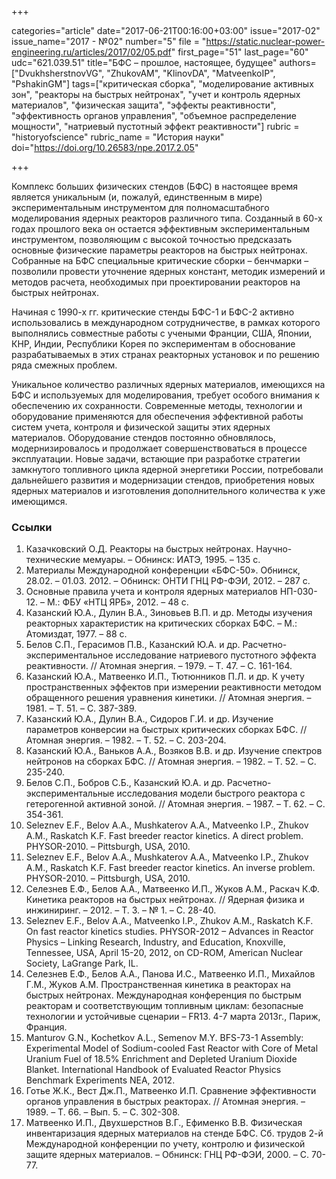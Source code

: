 +++

categories="article"
date="2017-06-21T00:16:00+03:00"
issue="2017-02"
issue_name="2017 - №02"
number="5"
file = "https://static.nuclear-power-engineering.ru/articles/2017/02/05.pdf"
first_page="51"
last_page="60"
udc="621.039.51"
title="БФС – прошлое, настоящее, будущее"
authors=["DvukhsherstnovVG", "ZhukovAM", "KlinovDA", "MatveenkoIP", "PshakinGM"]
tags=["критическая сборка", "моделирование активных зон", "реакторы на быстрых нейтронах", "учет и контроль ядерных материалов", "физическая защита", "эффекты реактивности", "эффективность органов управления", "объемное распределение мощности", "натриевый пустотный эффект реактивности"]
rubric = "historyofscience"
rubric_name = "История науки"
doi="https://doi.org/10.26583/npe.2017.2.05"

+++

Комплекс больших физических стендов (БФС) в настоящее время является уникальным (и, пожалуй, единственным в мире) экспериментальным инструментом для полномасштабного моделирования ядерных реакторов различного типа. Созданный в 60-х годах прошлого века он остается эффективным экспериментальным инструментом, позволяющим с высокой точностью предсказать основные физические параметры реакторов на быстрых нейтронах. Собранные на БФС специальные критические сборки – бенчмарки – позволили провести уточнение ядерных констант, методик измерений и методов расчета, необходимых при проектировании реакторов на быстрых нейтронах.

Начиная с 1990-х гг. критические стенды БФС-1 и БФС-2 активно использовались в международном сотрудничестве, в рамках которого выполнялись совместные работы с учеными Франции, США, Японии, КНР, Индии, Республики Корея по экспериментам в обоснование разрабатываемых в этих странах реакторных установок и по решению ряда смежных проблем.

Уникальное количество различных ядерных материалов, имеющихся на БФС и используемых для моделирования, требует особого внимания к обеспечению их сохранности. Современные методы, технологии и оборудование применяются для обеспечения эффективной работы систем учета, контроля и физической защиты этих ядерных материалов. Оборудование стендов постоянно обновлялось, модернизировалось и продолжает совершенствоваться в процессе эксплуатации. Новые задачи, встающие при разработке стратегии замкнутого топливного цикла ядерной энергетики России, потребовали дальнейшего развития и модернизации стендов, приобретения новых ядерных материалов и изготовления дополнительного количества к уже имеющимся.

### Ссылки

1. Казачковский О.Д. Реакторы на быстрых нейтронах. Научно-технические мемуары. – Обнинск: ИАТЭ, 1995. – 135 с.
2. Материалы Международной конференции «БФС-50». Обнинск, 28.02. – 01.03. 2012. – Обнинск: ОНТИ ГНЦ РФ-ФЭИ, 2012. – 287 с.
3. Основные правила учета и контроля ядерных материалов НП-030-12. – М.: ФБУ «НТЦ ЯРБ», 2012. – 48 с.
4. Казанский Ю.А., Дулин В.А., Зиновьев В.П. и др. Методы изучения реакторных характеристик на критических сборках БФС. – М.: Атомиздат, 1977. – 88 с.
5. Белов С.П., Герасимов П.В., Казанский Ю.А. и др. Расчетно-экспериментальное исследование натриевого пустотного эффекта реактивности. // Атомная энергия. – 1979. – Т. 47. – С. 161-164.
6. Казанский Ю.А., Матвеенко И.П., Тютюнников П.Л. и др. К учету пространственных эффектов при измерении реактивности методом обращенного решения уравнения кинетики. // Атомная энергия. – 1981. – Т. 51. – С. 387-389.
7. Казанский Ю.А., Дулин В.А., Сидоров Г.И. и др. Изучение параметров конверсии на быстрых критических сборках БФС. // Атомная энергия. – 1982. – Т. 52. – С. 203-204.
8. Казанский Ю.А., Ваньков А.А., Возяков В.В. и др. Изучение спектров нейтронов на сборках БФС. // Атомная энергия. – 1982. – Т. 52. – С. 235-240.
9. Белов С.П., Бобров С.Б., Казанский Ю.А. и др. Расчетно-экспериментальные исследования модели быстрого реактора с гетерогенной активной зоной. // Атомная энергия. – 1987. – Т. 62. – С. 354-361.
10. Seleznev E.F., Belov A.A., Mushkaterov A.A., Matveenko I.P., Zhukov A.M., Raskatch K.F. Fast breeder reactor kinetics. A direct problem. PHYSOR-2010. – Pittsburgh, USA, 2010.
11. Seleznev E.F., Belov A.A., Mushkaterov A.A., Matveenko I.P., Zhukov A.M., Raskatch K.F. Fast breeder reactor kinetics. An inverse problem. PHYSOR-2010. – Pittsburgh, USA, 2010.
12. Селезнев Е.Ф., Белов А.А., Матвеенко И.П., Жуков А.М., Раскач К.Ф. Кинетика реакторов на быстрых нейтронах. // Ядерная физика и инжиниринг. – 2012. – Т. 3. – № 1. – С. 28-40.
13. Seleznev E.F., Belov A.A., Matveenko I.P., Zhukov A.M., Raskatch K.F. On fast reactor kinetics studies. PHYSOR-2012 – Advances in Reactor Physics – Linking Research, Industry, and Education, Knoxville, Tennessee, USA, April 15-20, 2012, on CD-ROM, American Nuclear Society, LaGrange Park, IL.
14. Селезнев Е.Ф., Белов А.А., Панова И.С., Матвеенко И.П., Михайлов Г.М., Жуков А.М. Пространственная кинетика в реакторах на быстрых нейтронах. Международная конференция по быстрым реакторам и соответствующим топливным циклам: безопасные технологии и устойчивые сценарии – FR13. 4-7 марта 2013г., Париж, Франция.
15. Manturov G.N., Kochetkov A.L., Semenov M.Y. BFS-73-1 Assembly: Experimental Model of Sodium-cooled Fast Reactor with Core of Metal Uranium Fuel of 18.5% Enrichment and Depleted Uranium Dioxide Blanket. International Handbook of Evaluated Reactor Physics Benchmark Experiments NEA, 2012.
16. Готье Ж.К., Вест Дж.П., Матвеенко И.П. Сравнение эффективности органов управления в быстрых реакторах. // Атомная энергия. – 1989. – Т. 66. – Вып. 5. – С. 302-308.
17. Матвеенко И.П., Двухшерстнов В.Г., Ефименко В.В. Физическая инвентаризация ядерных материалов на стенде БФС. Сб. трудов 2-й Международной конференции по учету, контролю и физической защите ядерных материалов. – Обнинск: ГНЦ РФ-ФЭИ, 2000. – С. 70-77.
